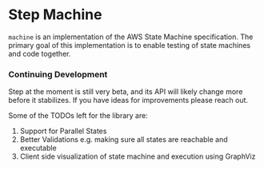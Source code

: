 # Step Machine

`machine` is an implementation of the AWS State Machine specification. The primary goal of this implementation is to enable testing of state machines and code together.

### Continuing Development

Step at the moment is still very beta, and its API will likely change more before it stabilizes. If you have ideas for improvements please reach out.

Some of the TODOs left for the library are:

1. Support for Parallel States
1. Better Validations e.g. making sure all states are reachable and executable
1. Client side visualization of state machine and execution using GraphViz

